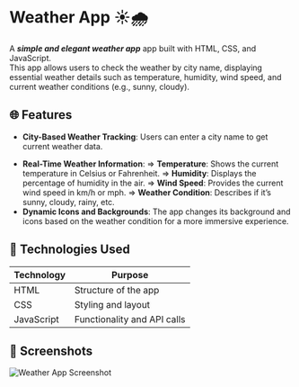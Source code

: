 # Weather App ☀️🌧️
A ***simple and elegant weather app***  app built with HTML, CSS, and JavaScript.  
This app allows users to check the weather by city name, displaying essential weather details such as temperature, humidity, wind speed, and current weather conditions (e.g., sunny, cloudy).

## 🌐 Features
- **City-Based Weather Tracking**: Users can enter a city name to get current weather data.
+ **Real-Time Weather Information**:
 ⇒ **Temperature**: Shows the current temperature in Celsius or Fahrenheit.
 ⇒ **Humidity**: Displays the percentage of humidity in the air.
 ⇒ **Wind Speed**: Provides the current wind speed in km/h or mph.
 ⇒ **Weather Condition**: Describes if it’s sunny, cloudy, rainy, etc.
+ **Dynamic Icons and Backgrounds**: The app changes its background and icons based on the weather condition for a more immersive experience.

## 🔧 Technologies Used
| Technology | Purpose                   |
|------------|---------------------------|
| HTML       | Structure of the app      |
| CSS        | Styling and layout        |
| JavaScript | Functionality and API calls |

## 📸 Screenshots
![Weather App Screenshot](screenshot.png)
